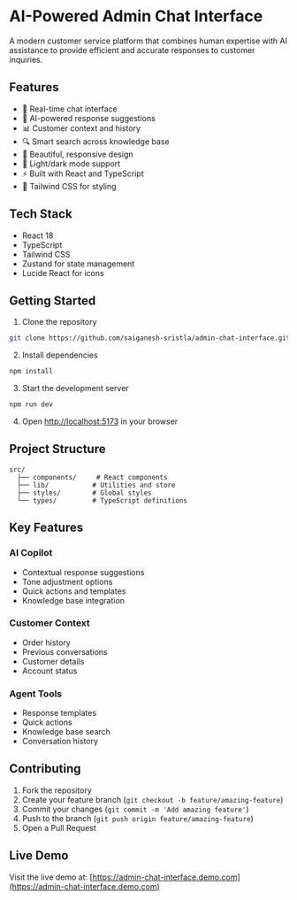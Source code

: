 # AI-Powered Admin Chat Interface

A modern customer service platform that combines human expertise with AI assistance to provide efficient and accurate responses to customer inquiries.

## Features

- 💬 Real-time chat interface
- 🤖 AI-powered response suggestions
- 📊 Customer context and history
- 🔍 Smart search across knowledge base
- 🎨 Beautiful, responsive design
- 🌙 Light/dark mode support
- ⚡ Built with React and TypeScript
- 🎯 Tailwind CSS for styling

## Tech Stack

- React 18
- TypeScript
- Tailwind CSS
- Zustand for state management
- Lucide React for icons

## Getting Started

1. Clone the repository
```bash
git clone https://github.com/saiganesh-sristla/admin-chat-interface.git
```

2. Install dependencies
```bash
npm install
```

3. Start the development server
```bash
npm run dev
```

4. Open [http://localhost:5173](http://localhost:5173) in your browser

## Project Structure

```
src/
  ├── components/     # React components
  ├── lib/           # Utilities and store
  ├── styles/        # Global styles
  └── types/         # TypeScript definitions
```

## Key Features

### AI Copilot
- Contextual response suggestions
- Tone adjustment options
- Quick actions and templates
- Knowledge base integration

### Customer Context
- Order history
- Previous conversations
- Customer details
- Account status

### Agent Tools
- Response templates
- Quick actions
- Knowledge base search
- Conversation history

## Contributing

1. Fork the repository
2. Create your feature branch (`git checkout -b feature/amazing-feature`)
3. Commit your changes (`git commit -m 'Add amazing feature'`)
4. Push to the branch (`git push origin feature/amazing-feature`)
5. Open a Pull Request

## Live Demo

Visit the live demo at: [https://admin-chat-interface.demo.com](https://admin-chat-interface.demo.com)

